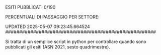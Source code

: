 ESITI PUBBLICATI 0/190 

PERCENTUALI DI PASSAGGIO PER SETTORE:

UPDATED 2025-05-07 09:23:45.664524
###################################################### 

Si tratta di un semplice script in python per controllare quando sono pubblicati gli esiti (ASN 2021, sesto quadrimestre).

